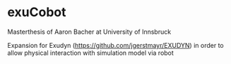 # exuCobot

Masterthesis of Aaron Bacher at University of Innsbruck

Expansion for Exudyn (https://github.com/jgerstmayr/EXUDYN) in order to allow physical interaction with simulation model via robot